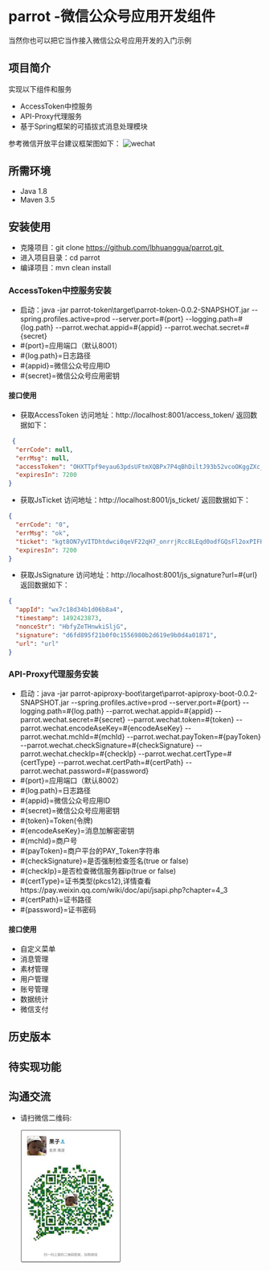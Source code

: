 # parrot -微信公众号应用开发组件
 当然你也可以把它当作接入微信公众号应用开发的入门示例
## 项目简介

实现以下组件和服务
* AccessToken中控服务
* API-Proxy代理服务
* 基于Spring框架的可插拔式消息处理模块

参考微信开放平台建议框架图如下：
![wechat](http://mmbiz.qpic.cn/mmbiz_png/PiajxSqBRaEIQxibpLbyuSK9XkjDgZoL0xnC7SUbrIRwI8NhEGFeax6HoPcTMDqKGYxaSoNqBwocrj70Pt1EcKnQ/0?wx_fmt=png)

## 所需环境
* Java 1.8
* Maven 3.5

## 安装使用
 * 克隆项目：git clone https://github.com/lbhuanggua/parrot.git  
 * 进入项目目录：cd parrot
 * 编译项目：mvn clean install
### AccessToken中控服务安装
 * 启动：java -jar parrot-token\target\parrot-token-0.0.2-SNAPSHOT.jar --spring.profiles.active=prod --server.port=#{port} --logging.path=#{log.path} --parrot.wechat.appid=#{appid} --parrot.wechat.secret=#{secret}
 * #{port}=应用端口（默认8001）
 * #{log.path}=日志路径
 * #{appid}=微信公众号应用ID
 * #{secret}=微信公众号应用密钥
#### 接口使用
* 获取AccessToken
访问地址：http://localhost:8001/access_token/
返回数据如下：
```json
 {
  "errCode": null,
  "errMsg": null,
  "accessToken": "OHXTTpf9eyau63pdsUFtmXQBPx7P4qBhDiltJ93b52vcoOKggZXc_zToN-Ys1sRDCRubHj1FUYs2zIN4DxCIJOs6beUpj0oguePV0tGh-KmHWBGHcduG3-21meL1X72uZJZbAFAGQG",
  "expiresIn": 7200
}
```
* 获取JsTicket
访问地址：http://localhost:8001/js_ticket/
返回数据如下：
```json
{
  "errCode": "0",
  "errMsg": "ok",
  "ticket": "kgt8ON7yVITDhtdwci0qeVF22qH7_onrrjRcc8LEqd0odfGQsFl2oxPIFHhGzgAx0_80OPOlG-tlcz_3xntdlQ",
  "expiresIn": 7200
}
```
* 获取JsSignature
访问地址：http://localhost:8001/js_signature?url=#{url}
返回数据如下：
```json
{
  "appId": "wx7c18d34b1d06b8a4",
  "timestamp": 1492423873,
  "nonceStr": "HbfyZeTHnwkiSljG",
  "signature": "d6fd895f21b0f0c1556980b2d619e9b0d4a01871",
  "url": "url"
}
```
### API-Proxy代理服务安装
 * 启动：java -jar parrot-apiproxy-boot\target\parrot-apiproxy-boot-0.0.2-SNAPSHOT.jar --spring.profiles.active=prod --server.port=#{port} --logging.path=#{log.path} --parrot.wechat.appid=#{appid} --parrot.wechat.secret=#{secret} --parrot.wechat.token=#{token} --parrot.wechat.encodeAseKey=#{encodeAseKey} --parrot.wechat.mchId=#{mchId} --parrot.wechat.payToken=#{payToken} --parrot.wechat.checkSignature=#{checkSignature} --parrot.wechat.checkIp=#{checkIp} --parrot.wechat.certType=#{certType} --parrot.wechat.certPath=#{certPath} --parrot.wechat.password=#{password}
 * #{port}=应用端口（默认8002）
 * #{log.path}=日志路径
 * #{appid}=微信公众号应用ID
 * #{secret}=微信公众号应用密钥
 * #{token}=Token(令牌)
 * #{encodeAseKey}=消息加解密密钥
 * #{mchId}=商户号
 * #{payToken}=商户平台的PAY_Token字符串
 * #{checkSignature}=是否强制检查签名(true or false) 
 * #{checkIp}=是否检查微信服务器ip(true or false) 
 * #{certType}=证书类型(pkcs12),详情查看https://pay.weixin.qq.com/wiki/doc/api/jsapi.php?chapter=4_3
 * #{certPath}=证书路径
 * #{password}=证书密码
#### 接口使用
* 自定义菜单
* 消息管理
* 素材管理
* 用户管理
* 账号管理
* 数据统计
* 微信支付
## 历史版本
## 待实现功能
## 沟通交流
+ 请扫微信二维码:

	<img src="wechat.jpg" width="200">


